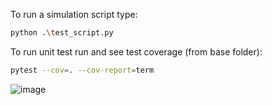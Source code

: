 To run a simulation script type:

```bash
python .\test_script.py
```

To run unit test run and see test coverage (from base folder):

```bash
pytest --cov=. --cov-report=term
```
![image](https://github.com/user-attachments/assets/2e3807d2-e22c-4dee-a4f5-d8f5e839d1b5)
